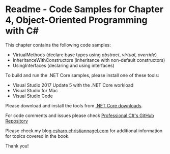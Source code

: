 # Readme - Code Samples for Chapter 4, Object-Oriented Programming with C#

This chapter contains the following code samples:

* VirtualMethods (declare base types using *abstract*, *virtual*, *override*)
* InheritanceWithConstructors (inheritance with non-default constructors)
* UsingInterfaces (declaring and using interfaces)

To build and run the .NET Core samples, please install one of these tools:

* Visual Studio 2017 Update 5 with the .NET Core workload
* Visual Studio for Mac
* Visual Studio Code

Please download and install the tools from [.NET Core downloads](https://www.microsoft.com/net/core).
 
For code comments and issues please check [Professional C#'s GitHub Repository](https://github.com/ProfessionalCSharp/ProfessionalCSharp7)

Please check my blog [csharp.christiannagel.com](https://csharp.christiannagel.com "csharp.christiannagel.com") for additional information for topics covered in the book.

Thank you!